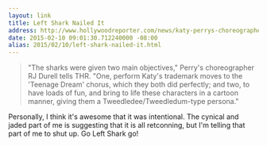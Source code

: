 ```yaml
---
layout: link
title: Left Shark Nailed It
address: http://www.hollywoodreporter.com/news/katy-perrys-choreographer-left-shark-769455
date: 2015-02-10 09:01:30.712240000 -08:00
alias: 2015/02/10/left-shark-nailed-it.html
---
```


> "The sharks were given two main objectives," Perry's choreographer RJ Durell tells THR. "One, perform Katy's trademark moves to the 'Teenage Dream' chorus, which they both did perfectly; and two, to have loads of fun, and bring to life these characters in a cartoon manner, giving them a Tweedledee/Tweedledum-type persona."

Personally, I think it's awesome that it was intentional. The cynical and jaded part of me is suggesting that it is all retconning, but I'm telling that part of me to shut up. Go Left Shark go!

